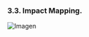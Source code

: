 ### **3.3. Impact Mapping.**

![Imagen](https://drive.google.com/uc?id=1Py0nBOV7VKIncu4l0rksMsxcDK0Tt5dZ)
